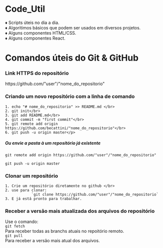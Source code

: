 # Code_Util

♦ Scripts úteis no dia a dia.</br>
♦ Algoritimos básicos que podem ser usados em diversos projetos.</br>
♦ Alguns componentes HTML/CSS.</br>
♦ Alguns componentes React.</br>


# Comandos úteis do Git & GitHub

<h3>Link HTTPS do repositório</h3>
<p>https://github.com/"user"/"nome_do_repositorio"</p>

<h3>Criando um novo repositório com a linha de comando</h3>

    1. echo "# nome_do_repositorio" >> README.md </br>
    2. git init</br>
    3. git add README.md</br>
    4. git commit -m "first commit"</br>
    5. git remote add origin https://github.com/becattini/"nome_do_repositorio"</br>
    6. git push -u origin master</p>

  <h5>Ou envie a pasta à um repositório já existente</h5>
    
 `git remote add origin https://github.com/"user"/"nome_do_repositorio"`  
 
 `git push -u origin master`
   

   <h3>Clonar um repositório</h3>

    1. Crie um repositório diretamente no github </br>
    2. use para clonar:
                `git clone https://github.com/"user"/"nome_do_repositorio`    
    3. E já está pronto para trabalhar.


   <h3>Receber a versão mais atualizada dos arquivos do repositório</h3>
   
  Use o comando:<br>
     `git fetch`  
  Para receber todas as branchs atuais no repoitório remoto.  
     `git pull`  
  Para receber a versão mais atual dos arquivos.



